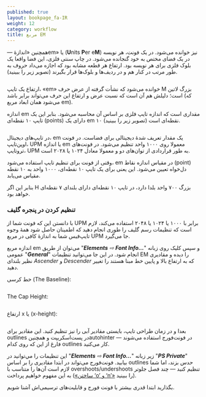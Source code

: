```yaml
---
published: true
layout: bookpage_fa-IR
weight: 12
category: workflow
title: مربع EM
---
```


&mdash; همچنین «اندازهٔem» یا (**U**nits **P**er e**M**) نیز خوانده می‌شود.
در یک فونت، هر نویسه در یک فضای مختص به خود گنجانده می‌شود.
در چاپ سنتی فلزی، این فضا واقعا یک بلوک فلزی برای هر نویسه بود.
ارتفاع هر قطعه مشابه بود که اجازه می‌داد حروف به طور مرتب در کنار هم و در ردیف‌ها و بلوک‌ها قرار بگیرند (تصویر زیر را ببینید).

<img src="../en-US/images/MetalTypeZoomIn.JPG" alt>

ارتفاع یک تایپ، «em» خوانده می‌شود
که نشأت گرفته از عرض حرف M بزرگ لاتین است؛
دلیلش هم آن است که نسبت عرض و ارتفاع این حرف می‌تواند برابر باشد
(که می‌شود همان ابعاد مربع em).

اندازه em مقداری است که اندازه تایپ فلزی بر اساس آن محاسبه می‌شود.
بنابر این یک تایپ ۱۰ نقطه‌ای (points) دارای یک em ۱۰ نقطه‌ای است
(تصویر زیر را ببینید).

<img src="../en-US/images/em-metal-type.svg" alt>

در تایپ‌های دیجیتال، em یک مقدار تعریف شدهٔ دیجیتالی برای فضاست.
در فونت اوپن‌تایپ، UPM یا اندازه em معمولا روی ۱۰۰۰ واحد تنظیم می‌شود.
در فونت‌های تروتایپ،
UPM به طور قراردادی از توان‌های دو و معمولا معادل ۱۰۲۴ یا ۲۰۲۸ است.

وقتی از فونت برای تنظیم تایپ استفاده می‌شود،
em در مقیاس اندازه نقاط (point) دل‌خواه تعیین می‌شود.
این یعنی برای یک تایپ ۱۰ نقطه‌ای،
۱۰۰۰ واحد به ۱۰ نقطه مقیاس می‌یابد.

بنابر این اگر H بزرگ ۷۰۰ واحد بلدا دارد،
در تایپ ۱۰ نقطه‌ای دارای بلندای ۷ نقطه‌ای خواهد بود.

### تنظیم کردن در پنجره گلیف

با دانستن این که فونت شما از UPM برابر با ۱۰۰۰ یا ۱۰۲۴ یا ۲۰۴۸ استفاده می‌کند،
لازم است که تنظیمات رسم گلیف را طوری انجام دهید که اطمینان حاصل شود همهٔ وجوه تایپ‌فیس شما به اندازهٔ کافی در مربع UPM جا می‌گیرد.

اندازه مربع em می‌توان از طریق
"_**Elements**&nbsp;⇨&nbsp;**Font&nbsp;Info&hellip;**_"
و سپس کلیک روی زبانه عمومی "_**General**_" انجام شود.
در این جا می‌توانید تنظیمات EM را دیده و مقادیری نظیر بلندای *Ascender* و *Descender* که به ارتفاع بالا و پایین خط مبنا هستند را تغییر دهید.

خط کرسی (The Baseline):

<img src="../en-US/images/baseline.png" alt>

The Cap Height:

<img src="../en-US/images/capheight.png" alt>

ارتفاع x یا (x-height):

<img src="../en-US/images/xheight.png" alt>

بعدا و در زمان طراحی تایپ، بایستی مقادیر آبی را نیز تنظیم کنید.
این مقادیر برای outlines در پست‌اسکریپت و همچنینautohinter در فونت‌فورج استفاده می‌شوند
&mdash;
فارغ از این که روی کدام outlines کار می‌کنید.

این تنظیمات را مي‌توانید در
"_**Elements**&nbsp;⇨&nbsp;**Font&nbsp;Info&hellip;**_"
زیر زبانه "_**PS&nbsp;Private**_" بیابید.
فونت‌فورج می‌تواند در ابتدا مقادیری را بر اساس outlines حدس بزند،
اما شما لازم است آن‌ها را متناسب با overshoots/undershoots تنظیم کنید
&mdash;
چند فصل جلوتر به این مفهوم خواهیم پرداخت ([«ساختن ‘o’ و ‘n’»] را ببینید).

بگذارید ابتدا قدری بیشتر با فونت فورج و قابلیت‌های ترسیمی‌اش آشنا شویم.

[«ساختن ‘o’ و ‘n’»]: Creating_o_and_n.html
